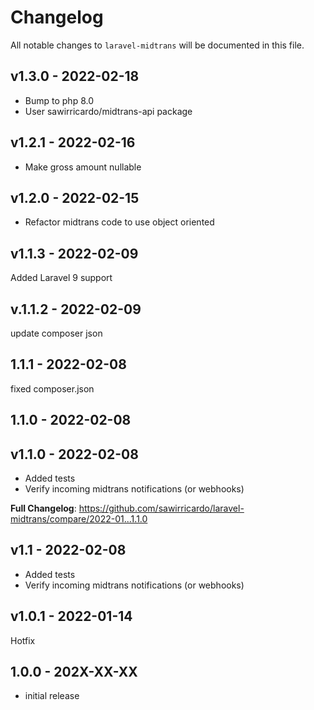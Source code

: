 # Changelog

All notable changes to `laravel-midtrans` will be documented in this file.

## v1.3.0 - 2022-02-18

- Bump to php 8.0
- User sawirricardo/midtrans-api package

## v1.2.1 - 2022-02-16

- Make gross amount nullable

## v1.2.0 - 2022-02-15

- Refactor midtrans code to use object oriented

## v1.1.3 - 2022-02-09

Added Laravel 9 support

## v.1.1.2 - 2022-02-09

update composer json

## 1.1.1 - 2022-02-08

fixed composer.json

## 1.1.0 - 2022-02-08

## v1.1.0 - 2022-02-08

- Added tests
- Verify incoming midtrans notifications (or webhooks)

**Full Changelog**: https://github.com/sawirricardo/laravel-midtrans/compare/2022-01...1.1.0

## v1.1 - 2022-02-08

- Added tests
- Verify incoming midtrans notifications (or webhooks)

## v1.0.1 - 2022-01-14

Hotfix

## 1.0.0 - 202X-XX-XX

- initial release
